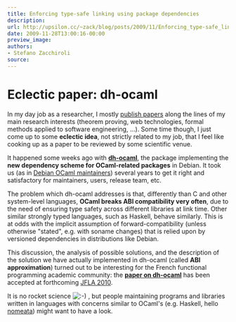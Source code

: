 ```yaml
---
title: Enforcing type-safe linking using package dependencies
description:
url: http://upsilon.cc/~zack/blog/posts/2009/11/Enforcing_type-safe_linking_using_package_dependencies/
date: 2009-11-28T13:00:16-00:00
preview_image:
authors:
- Stefano Zacchiroli
source:
---
```


<h1>Eclectic paper: dh-ocaml</h1>
<p>In my day job as a researcher, I mostly <a href="http://upsilon.cc/~zack/research/publications/">publish papers</a> along the lines
of my main research interests (theorem proving, web technologies,
formal methods applied to software engineering, ...). Some time
though, I just come up to some <strong>eclectic idea</strong>, not
strictly related to my job, that I feel like cooking up as a paper
to be reviewed by some scientific venue.</p>
<p>It happened some weeks ago with <a href="http://packages.debian.org/sid/dh-ocaml"><strong>dh-ocaml</strong></a>,
the package implementing the <strong>new dependency scheme for
OCaml-related packages</strong> in Debian. It took us (as in
<a href="http://wiki.debian.org/Teams/OCamlTaskForce">Debian OCaml
maintainers</a>) several years to get it right and satisfactory for
maintainers, users, release team, etc.</p>
<p>The problem which dh-ocaml addresses is that, differently than C
and other system-level languages, <strong>OCaml breaks ABI
compatibility very often</strong>, due to the need of ensuring type
safety across different libraries at link time. Other similar
strongly typed languages, such as Haskell, behave similarly. This
is at odds with the implicit assumption of forward-compatibility
(unless otherwise &quot;stated&quot;, e.g. with soname changes) that is
relied upon by versioned dependencies in distributions like
Debian.</p>
<p>This discussion, the analysis of possible solutions, and the
description of the solution we have actually implemented in
dh-ocaml (called <strong>ABI approximation</strong>) turned out to
be interesting for the French functional programming academic
community: the <a href="http://upsilon.cc/~zack/research/publications/jfla10-dh-ocaml.pdf"><strong>paper on
dh-ocaml</strong></a> has been accepted at forthcoming <a href="http://jfla.inria.fr/2010/">JFLA 2010</a>.</p>
<p>It is no rocket science <img src="http://upsilon.cc/~zack/smileys/smile.png" alt=":-)"/> , but people maintaining programs and libraries written in
languages with concerns similar to OCaml's (e.g. Haskell, hello
<a href="http://www.joachim-breitner.de/blog/">nomeata</a>) might
want to have a look.</p>


